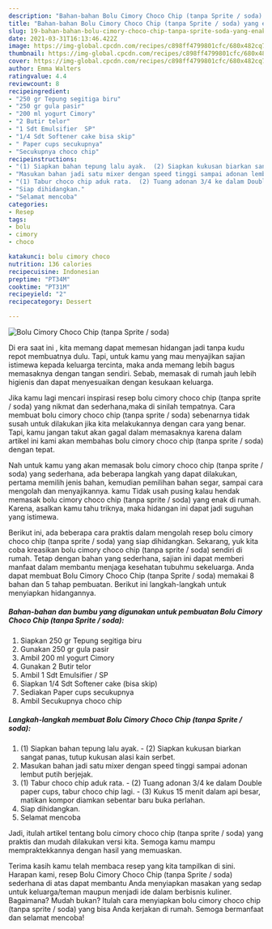 ```yaml
---
description: "Bahan-bahan Bolu Cimory Choco Chip (tanpa Sprite / soda) yang enak Untuk Jualan"
title: "Bahan-bahan Bolu Cimory Choco Chip (tanpa Sprite / soda) yang enak Untuk Jualan"
slug: 19-bahan-bahan-bolu-cimory-choco-chip-tanpa-sprite-soda-yang-enak-untuk-jualan
date: 2021-03-31T16:13:46.422Z
image: https://img-global.cpcdn.com/recipes/c898ff4799801cfc/680x482cq70/bolu-cimory-choco-chip-tanpa-sprite-soda-foto-resep-utama.jpg
thumbnail: https://img-global.cpcdn.com/recipes/c898ff4799801cfc/680x482cq70/bolu-cimory-choco-chip-tanpa-sprite-soda-foto-resep-utama.jpg
cover: https://img-global.cpcdn.com/recipes/c898ff4799801cfc/680x482cq70/bolu-cimory-choco-chip-tanpa-sprite-soda-foto-resep-utama.jpg
author: Emma Walters
ratingvalue: 4.4
reviewcount: 8
recipeingredient:
- "250 gr Tepung segitiga biru"
- "250 gr gula pasir"
- "200 ml yogurt Cimory"
- "2 Butir telor"
- "1 Sdt Emulsifier  SP"
- "1/4 Sdt Softener cake bisa skip"
- " Paper cups secukupnya"
- "Secukupnya choco chip"
recipeinstructions:
- "(1) Siapkan bahan tepung lalu ayak.  (2) Siapkan kukusan biarkan sangat panas, tutup kukusan alasi kain serbet."
- "Masukan bahan jadi satu mixer dengan speed tinggi sampai adonan lembut putih berjejak."
- "(1) Tabur choco chip aduk rata.  (2) Tuang adonan 3/4 ke dalam Double paper cups, tabur choco chip lagi. (3) Kukus 15 menit dalam api besar, matikan kompor diamkan sebentar baru buka perlahan."
- "Siap dihidangkan."
- "Selamat mencoba"
categories:
- Resep
tags:
- bolu
- cimory
- choco

katakunci: bolu cimory choco 
nutrition: 136 calories
recipecuisine: Indonesian
preptime: "PT34M"
cooktime: "PT31M"
recipeyield: "2"
recipecategory: Dessert

---
```



![Bolu Cimory Choco Chip (tanpa Sprite / soda)](https://img-global.cpcdn.com/recipes/c898ff4799801cfc/680x482cq70/bolu-cimory-choco-chip-tanpa-sprite-soda-foto-resep-utama.jpg)

Di era  saat ini , kita memang dapat memesan hidangan jadi tanpa kudu repot membuatnya dulu. Tapi, untuk kamu yang mau menyajikan sajian istimewa kepada keluarga tercinta, maka anda memang lebih bagus memasaknya dengan tangan sendiri. Sebab, memasak di rumah jauh lebih higienis dan dapat menyesuaikan dengan kesukaan keluarga.

Jika kamu lagi mencari inspirasi resep bolu cimory choco chip (tanpa sprite / soda) yang nikmat dan sederhana,maka di sinilah tempatnya. Cara membuat bolu cimory choco chip (tanpa sprite / soda)  sebenarnya tidak susah untuk dilakukan jika kita melakukannya dengan cara yang benar. Tapi, kamu jangan takut akan gagal dalam memasaknya 
karena dalam artikel ini kami akan membahas bolu cimory choco chip (tanpa sprite / soda) dengan tepat.  



Nah untuk kamu yang akan memasak bolu cimory choco chip (tanpa sprite / soda) yang sederhana, ada beberapa langkah yang dapat dilakukan, pertama memilih jenis bahan, kemudian pemilihan bahan segar, sampai cara mengolah dan menyajikannya. kamu Tidak usah pusing kalau hendak memasak bolu cimory choco chip (tanpa sprite / soda) yang enak di rumah. Karena, asalkan kamu  tahu triknya, maka hidangan ini dapat jadi suguhan yang istimewa.

Berikut ini, ada beberapa cara praktis  dalam mengolah resep bolu cimory choco chip (tanpa sprite / soda) yang siap dihidangkan. Sekarang, yuk kita coba kreasikan bolu cimory choco chip (tanpa sprite / soda) sendiri di rumah. Tetap dengan bahan yang sederhana, sajian ini dapat memberi manfaat dalam membantu menjaga kesehatan tubuhmu sekeluarga. Anda dapat membuat Bolu Cimory Choco Chip (tanpa Sprite / soda) memakai 8 bahan dan 5 tahap pembuatan. Berikut ini langkah-langkah untuk menyiapkan hidangannya.

<!--inarticleads1-->

##### Bahan-bahan dan bumbu yang digunakan untuk pembuatan Bolu Cimory Choco Chip (tanpa Sprite / soda):

1. Siapkan 250 gr Tepung segitiga biru
1. Gunakan 250 gr gula pasir
1. Ambil 200 ml yogurt Cimory
1. Gunakan 2 Butir telor
1. Ambil 1 Sdt Emulsifier / SP
1. Siapkan 1/4 Sdt Softener cake (bisa skip)
1. Sediakan  Paper cups secukupnya
1. Ambil Secukupnya choco chip




<!--inarticleads2-->

##### Langkah-langkah membuat Bolu Cimory Choco Chip (tanpa Sprite / soda):

1. (1) Siapkan bahan tepung lalu ayak.  - (2) Siapkan kukusan biarkan sangat panas, tutup kukusan alasi kain serbet.
1. Masukan bahan jadi satu mixer dengan speed tinggi sampai adonan lembut putih berjejak.
1. (1) Tabur choco chip aduk rata. -  (2) Tuang adonan 3/4 ke dalam Double paper cups, tabur choco chip lagi. - (3) Kukus 15 menit dalam api besar, matikan kompor diamkan sebentar baru buka perlahan.
1. Siap dihidangkan.
1. Selamat mencoba




Jadi, itulah artikel tentang  bolu cimory choco chip (tanpa sprite / soda)  yang praktis dan mudah dilakukan versi kita. Semoga kamu mampu mempraktekkannya dengan hasil yang memuaskan. 

Terima kasih kamu telah membaca resep yang kita tampilkan di sini. Harapan kami, resep  Bolu Cimory Choco Chip (tanpa Sprite / soda) sederhana di atas dapat membantu Anda menyiapkan masakan yang sedap untuk keluarga/teman maupun menjadi ide dalam berbisnis kuliner. Bagaimana? Mudah bukan? Itulah cara menyiapkan bolu cimory choco chip (tanpa sprite / soda) yang bisa Anda kerjakan di rumah. Semoga bermanfaat dan selamat mencoba!

